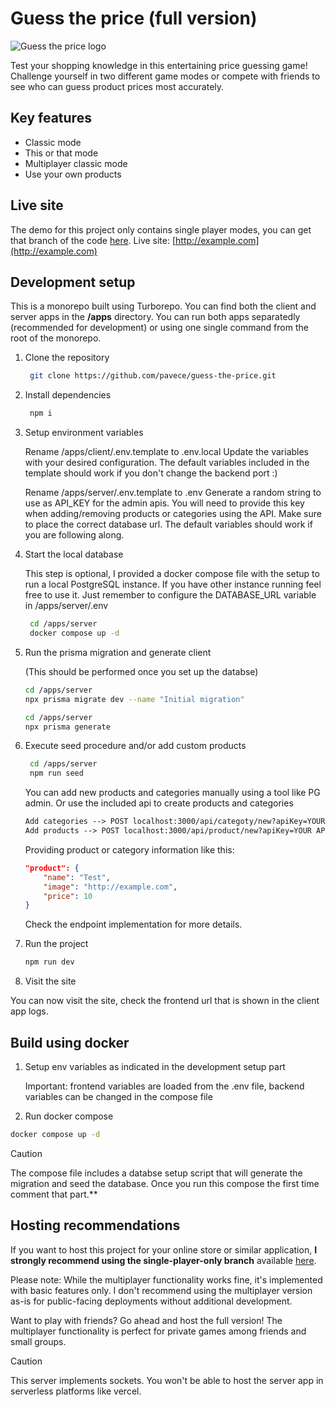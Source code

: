 # Guess the price (full version)

![Guess the price logo](https://res.cloudinary.com/dnh0go0q2/image/upload/v1736198420/OG_banner_small_qatyz2.png)

Test your shopping knowledge in this entertaining price guessing game! Challenge yourself in two different game modes or compete with friends to see who can guess product prices most accurately.

## Key features

- Classic mode
- This or that mode
- Multiplayer classic mode
- Use your own products

## Live site

The demo for this project only contains single player modes, you can get that branch of the code [here](https://github.com/pavece/guess-the-price/tree/single-player-only).
Live site: [http://example.com](http://example.com)

## Development setup

This is a monorepo built using Turborepo. You can find both the client and server apps in the **/apps** directory.
You can run both apps separatedly (recommended for development) or using one single command from the root of the monorepo.

1. Clone the repository

   ```bash
    git clone https://github.com/pavece/guess-the-price.git
   ```

2. Install dependencies

   ```bash
    npm i
   ```

3. Setup environment variables

   Rename /apps/client/.env.template to .env.local
   Update the variables with your desired configuration. The default variables included in the template should work if you don't change the backend port :)

   Rename /apps/server/.env.template to .env
   Generate a random string to use as API_KEY for the admin apis. You will need to provide this key when adding/removing products or categories using the API.
   Make sure to place the correct database url. The default variables should work if you are following along.

4. Start the local database

   This step is optional, I provided a docker compose file with the setup to run a local PostgreSQL instance. If you have other instance running feel free to use it. Just remember to configure the DATABASE_URL variable in /apps/server/.env

   ```bash
    cd /apps/server
    docker compose up -d
   ```

5. Run the prisma migration and generate client

   (This should be performed once you set up the databse)

   ```bash
   cd /apps/server
   npx prisma migrate dev --name "Initial migration"
   ```

   ```bash
   cd /apps/server
   npx prisma generate
   ```

6. Execute seed procedure and/or add custom products

   ```bash
    cd /apps/server
    npm run seed
   ```

   You can add new products and categories manually using a tool like PG admin.
   Or use the included api to create products and categories

   ```txt
   Add categories --> POST localhost:3000/api/categoty/new?apiKey=YOUR API KEY
   Add products --> POST localhost:3000/api/product/new?apiKey=YOUR API KEY
   ```

   Providing product or category information like this:

   ```json
   "product": {
       "name": "Test",
       "image": "http://example.com",
       "price": 10
   }
   ```

   Check the endpoint implementation for more details.

7. Run the project

   ```bash
   npm run dev
   ```

8. Visit the site

You can now visit the site, check the frontend url that is shown in the client app logs.

## Build using docker

1. Setup env variables as indicated in the development setup part

   Important: frontend variables are loaded from the .env file, backend variables can be changed in the compose file

2. Run docker compose

```bash
docker compose up -d
```

> [!CAUTION]
> The compose file includes a databse setup script that will generate the migration and seed the database. Once you run this compose the first time comment that part.\*\*

## Hosting recommendations

If you want to host this project for your online store or similar application, **I strongly recommend using the single-player-only branch** available [here](https://github.com/pavece/guess-the-price/tree/single-player-only).

Please note: While the multiplayer functionality works fine, it's implemented with basic features only. I don't recommend using the multiplayer version as-is for public-facing deployments without additional development.

Want to play with friends? Go ahead and host the full version! The multiplayer functionality is perfect for private games among friends and small groups.

> [!CAUTION]
> This server implements sockets.
> You won't be able to host the server app in serverless platforms like vercel.
